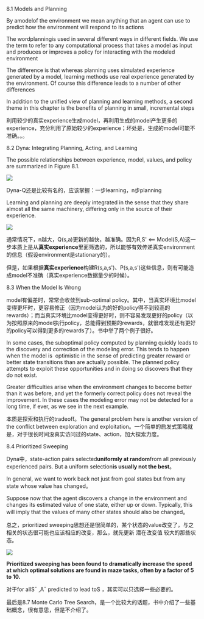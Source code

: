 8.1 Models and Planning  


By amodelof the environment we mean anything that an agent can use to predict how the environment will respond to its actions

  
The wordplanningis used in several different ways in different fields. We use the term to refer to any computational process that takes a model as input and produces or improves a policy for interacting with the modeled environment  
  


The difference is that whereas planning uses simulated experience generated by a model, learning methods use real experience generated by the environment. Of course this difference leads to a number of other differences  


  


In addition to the unified view of planning and learning methods, a second theme in this chapter is the benefits of planning in small, incremental steps  


  


利用较少的真实experience生成model，再利用生成的model产生更多的experience，充分利用了原始较少的experience；坏处是，生成的model可能不准确。。。

  


  


8.2 Dyna: Integrating Planning, Acting, and Learning  


  


The possible relationships between experience, model, values, and policy are summarized in Figure 8.1.  


![](http://img.blog.csdn.net/20170803102146017?watermark/2/text/aHR0cDovL2Jsb2cuY3Nkbi5uZXQvbW1jMjAxNQ==/font/5a6L5L2T/fontsize/400/fill/I0JBQkFCMA==/dissolve/70/gravity/Center)  


  


  


Dyna-Q还是比较有名的，应该掌握：一步learning，n步planning

Learning and planning are deeply integrated in the sense that they share almost all the same machinery, differing only in the source of their experience.  


![](http://img.blog.csdn.net/20170803102411081?watermark/2/text/aHR0cDovL2Jsb2cuY3Nkbi5uZXQvbW1jMjAxNQ==/font/5a6L5L2T/fontsize/400/fill/I0JBQkFCMA==/dissolve/70/gravity/Center)  


通常情况下，n越大，Q\(s,a\)更新的越快，越准确。因为R,S' &lt;== Model\(S,A\)这一步本质上是从**真实experience**里面筛选的，所以能够有效传递真实environment的信息（假设environment是stationary的）。

但是，如果根据**真实experience**构建R\(s,a,s'\)、P\(s,a,s'\)这些信息，则有可能造成model不准确（真实experience数据量少的时候）。

  


  


8.3 When the Model Is Wrong  
  


model有偏差时，常常会收敛到sub-optimal policy。其中，当真实环境比model变得更坏时，更容易修正（因为model认为的好的policy得不到较高的rewards）；而当真实环境比model变得更好时，则不容易发现更好的policy（以为按照原来的model执行policy，总能得到预期的rewards，就很难发现还有更好的policy可以得到更多的rewards了）。书中举了两个例子很好。

In some cases, the suboptimal policy computed by planning quickly leads to the discovery and correction of the modeling error. This tends to happen when the model is  optimistic in the sense of predicting greater reward or better state transitions than are actually possible. The planned policy attempts to exploit these opportunities and in doing so discovers that they do not exist.

Greater difficulties arise when the environment changes to become better than it was before, and yet the formerly correct policy does not reveal the improvement. In these cases the modeling error may not be detected for a long time, if ever, as we see in the next example.  


本质是探索和执行的tradeoff。The general problem here is another version of the conflict between exploration and exploitation。一个简单的启发式策略就是，对于很长时间没真实访问过的state、action，加大探索力度。

  


  


8.4 Prioritized Sweeping  
  


Dyna中，state-action pairs selected**uniformly at random**from all previously experienced pairs. But a uniform selection**is usually not the best**。

In general, we want to work back not just from goal states but from any state whose value has changed。  


Suppose now that the agent discovers a change in the environment and changes its estimated value of one state, either up or down. Typically, this will imply that the values of many other states should also be changed。  


总之，prioritized sweeping思想还是很简单的，某个状态的value改变了，与之相关的状态很可能也应该相应的改变，那么，就先更新 潜在改变值 较大的那些状态。

![](http://img.blog.csdn.net/20170803105746641?watermark/2/text/aHR0cDovL2Jsb2cuY3Nkbi5uZXQvbW1jMjAxNQ==/font/5a6L5L2T/fontsize/400/fill/I0JBQkFCMA==/dissolve/70/gravity/Center)  


**Prioritized sweeping has been found to dramatically increase the speed at which optimal solutions are found in maze tasks, often by a factor of 5 to 10.**  


对于for allS¯ ,A¯ predicted to lead toS ，其实可以只选择一些必要的。  


  


  


最后是8.7 Monte Carlo Tree Search，是一个比较大的话题，书中介绍了一些基础概念，很有意思，但是不介绍了。

